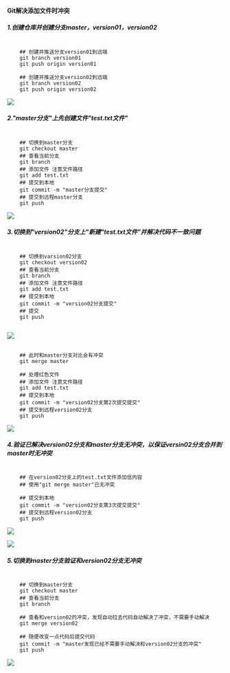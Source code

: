 

#### Git解决添加文件时冲突

##### 1.创建仓库并创建分支master，version01，version02

```
	
	## 创建并推送分支version01到远端
	git branch version01  
	git push origin version01
	
	## 创建并推送分支version02到远端
	git branch version02  
	git push origin version02

```



![](https://gitee.com/domineering_red_tide/image/raw/master/image/企业微信截图_16169297681830.png)





##### 2."master分支"上先创建文件"test.txt文件"

```

	## 切换到master分支
	git checkout master
	## 查看当前分支
	git branch
	## 添加文件 注意文件路径
	git add test.txt 
	## 提交到本地
	git commit -m "master分支提交"
	## 提交到远程master分支
	git push

```



![](https://gitee.com/domineering_red_tide/image/raw/master/image/企业微信截图_16169307315039.png)





##### 3.切换到"version02"分支上"新建"test.txt文件"并解决代码不一致问题

```

	## 切换到varsion02分支
	git checkout version02
	## 查看当前分支
	git branch
	## 添加文件 注意文件路径
	git add test.txt 
	## 提交到本地
	git commit -m "version02分支提交"
    ## 提交
    git push
	
```



![](https://gitee.com/domineering_red_tide/image/raw/master/image/企业微信截图_16169316832630.png)





```

	## 此时和master分支对比会有冲突
	git merge master
	
	## 处理红色文件
	## 添加文件 注意文件路径
	git add test.txt 
	## 提交到本地
	git commit -m "version02分支第2次提交提交"
	## 提交到远程version02分支
	git push

```



![](https://gitee.com/domineering_red_tide/image/raw/master/image/企业微信截图_16169317914879.png)



##### 4.验证已解决version02分支和master分支无冲突，以保证versin02分支合并到master时无冲突

```

	## 在version02分支上的test.txt文件添加信内容
	## 使用"git merge master"已无冲突
	
	## 提交到本地
	git commit -m "version02分支第3次提交提交"
	## 提交到远程version02分支
	git push

```



![](https://gitee.com/domineering_red_tide/image/raw/master/image/企业微信截图_16169318799401.png)



![](https://gitee.com/domineering_red_tide/image/raw/master/image/企业微信截图_16169318873106.png)





##### 5.切换到master分支验证和version02分支无冲突

```
	
	## 切换到master分支
	git checkout master
	## 查看当前分支
	git branch
	
	## 查看和version02的冲突，发现自动拉去代码自动解决了冲突，不需要手动解决
	git merge version02
	
	## 随便改变一点代码后提交代码
	git commit -m "master发现已经不需要手动解决和version02分支的冲突"
	git push

```



![](https://gitee.com/domineering_red_tide/image/raw/master/image/企业微信截图_16169325225768.png)



  